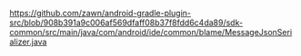 https://github.com/zawn/android-gradle-plugin-src/blob/908b391a9c006af569dfaff08b37f8fdd6c4da89/sdk-common/src/main/java/com/android/ide/common/blame/MessageJsonSerializer.java